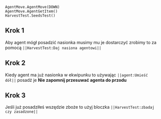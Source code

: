 ```blocks
AgentMove.AgentMove(DOWN)
AgentMove.AgentGetItem()
HarvestTest.SeedsTest()
```
## Krok 1 
Aby agent mógł posadzić nasionka musimy mu je dostarczyć zrobimy to za pomocą ``||HarvestTest:Daj nasiona agentowi||``

## Krok 2 
Kiedy agent ma już nasionka w ekwipunku to używając ``||agent:Umieść dół||`` posadź je
**Nie zapomnij przesuwać agenta do przodu**
## Krok 3 
Jeśli już posadziłeś wszędzie zboże to użyj bloczka ``||HarvestTest:zbadaj czy zasadzone||``
